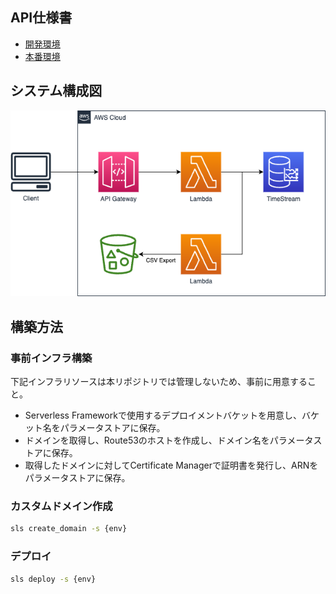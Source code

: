 
## API仕様書

- [開発環境](https://s3.ap-northeast-1.amazonaws.com/juv-shun.website-hosting/unitemate-api/dev/redoc.html)
- [本番環境](https://s3.ap-northeast-1.amazonaws.com/juv-shun.website-hosting/unitemate-api/prd/redoc.html)

## システム構成図

![システム構成図](./docs/infra.png)

## 構築方法

### 事前インフラ構築

下記インフラリソースは本リポジトリでは管理しないため、事前に用意すること。

- Serverless Frameworkで使用するデプロイメントバケットを用意し、バケット名をパラメータストアに保存。
- ドメインを取得し、Route53のホストを作成し、ドメイン名をパラメータストアに保存。
- 取得したドメインに対してCertificate Managerで証明書を発行し、ARNをパラメータストアに保存。

### カスタムドメイン作成

```sh
sls create_domain -s {env}
```

### デプロイ

```sh
sls deploy -s {env}
```

